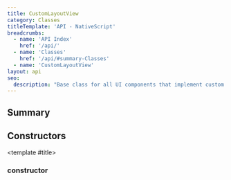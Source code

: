 ```yaml
---
title: CustomLayoutView
category: Classes
titleTemplate: 'API - NativeScript'
breadcrumbs: 
  - name: 'API Index'
    href: '/api/'
  - name: 'Classes'
    href: '/api/#summary-Classes'
  - name: 'CustomLayoutView'
layout: api
seo:
  description: "Base class for all UI components that implement custom layouts."
---
```


<!-- This page is auto generated, do not edit manually. -->
<!-- Run "yarn generate:api-docs" to regenerate -->

<script setup lang="ts">
  import { provide } from "vue";
  import API_DATA from "./CustomLayoutView.data.json";
  
  provide('API_DATA', API_DATA);
</script>

<APIRefHierarchy v-once />

<APIRefComment commentBase64="eyJibG9ja1RhZ3MiOltdLCJtb2RpZmllclRhZ3MiOnt9LCJzdW1tYXJ5IjpbeyJraW5kIjoidGV4dCIsInRleHQiOiJCYXNlIGNsYXNzIGZvciBhbGwgVUkgY29tcG9uZW50cyB0aGF0IGltcGxlbWVudCBjdXN0b20gbGF5b3V0cy4ifV19" v-once />

## <Heading ignore>Summary</Heading>

<APIRefSummary v-once />

## Constructors

<div class="">

<APIRef for="11170" v-once>

<template #title>

### constructor

</template>

</APIRef>

</div>
